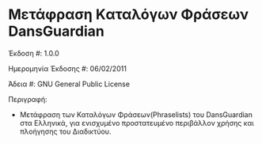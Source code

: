 # Μετάφραση Kαταλόγων Φράσεων DansGuardian
Έκδοση #: 1.0.0

Ημερομηνία Έκδοσης #: 06/02/2011

Άδεια #: GNU General Public License


Περιγραφή:
* Μετάφραση των Καταλόγων Φράσεων(Phraselists) του DansGuardian στα Ελληνικά, για ενισχυμένο προστατευμένο περιβάλλον χρήσης και πλοήγησης του Διαδικτύου.
